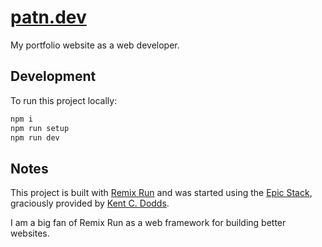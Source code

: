 # [patn.dev](https://github.com/goodeats/patn.dev)

My portfolio website as a web developer.

## Development

To run this project locally:

```sh
npm i
npm run setup
npm run dev
```

## Notes

This project is built with [Remix Run](https://remix.run/) and was started using the [Epic Stack](https://github.com/epicweb-dev/epic-stack), graciously provided by [Kent C. Dodds](https://twitter.com/kentcdodds).

I am a big fan of Remix Run as a web framework for building better websites.
